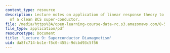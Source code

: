 ```yaml
---
content_type: resource
description: Lecture notes on application of linear response theory to the diamagnetism
  of a clean BCS super-conductor.
file: /media/https%3A/open-learning-course-data-rc.s3.amazonaws.com/8-512-theory-of-solids-ii-spring-2009/da8fc714bc1ef5c0455c9dcbd93c5f56_MIT8_512s09_lec09.pdf
file_type: application/pdf
resourcetype: Document
title: 'Lecture 9: Superconductor Diamagnetism'
uid: da8fc714-bc1e-f5c0-455c-9dcbd93c5f56
---
```

